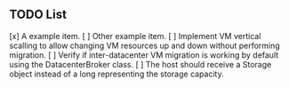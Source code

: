 TODO List
---------

[x] A example item.
[ ] Other example item.
[ ] Implement VM vertical scalling to allow changing VM resources up and down without performing migration.
[ ] Verify if inter-datacenter VM migration is working by default using the DatacenterBroker class.
[ ] The host should receive a Storage object instead of a long representing the storage capacity.